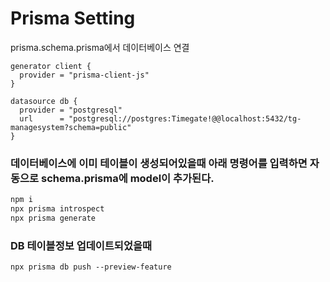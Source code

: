 # Prisma Setting

prisma.schema.prisma에서 데이터베이스 연결
```
generator client {
  provider = "prisma-client-js"
}

datasource db {
  provider = "postgresql"
  url      = "postgresql://postgres:Timegate!@@localhost:5432/tg-managesystem?schema=public"
}
```
### 데이터베이스에 이미 테이블이 생성되어있을때 아래 명령어를 입력하면 자동으로 schema.prisma에 model이 추가된다.
```bash
npm i
npx prisma introspect
npx prisma generate
```

### DB 테이블정보 업데이트되었을때
```
npx prisma db push --preview-feature
```